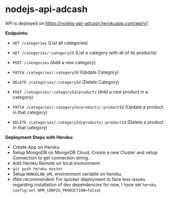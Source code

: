 
# nodejs-api-adcash

API is deployed on https://nodejs-api-adcash.herokuapp.com/api/v1

**Endpoints:**

- `GET /categories` (List all categories)

- `GET /categories/:categoryId` (List a category with all of its products)

- `POST /categories` (Add a new category)

- `PATCH /categories/:categoryId` (Update Category)

- `DELETE /categories/:categoryId` (Delete Category)

- `POST /categories/:categoryId/products` (Add a new product in a category)

- `PATCH /categories/:categoryId/products/:productId` (Update a product in that category)

- `DELETE /categories/:categoryId/products/:productId` (Delete a product in that category)

**Deployment Steps with Heroku:**
- Create App on Heroku
- Setup MongoDB on MongoDB Cloud, Create a new Cluster and setup Connection to get connection string.
- Add Heroku Remote on local environment
- `git push heroku master`
- Setup `MONGOLAB_URL` environment variable on heroku.
- (Not recommended: For quicker deployment to face less issues regarding installation of dev dependencies for now, I have set `heroku config:set NPM_CONFIG_PRODUCTION=false`)
